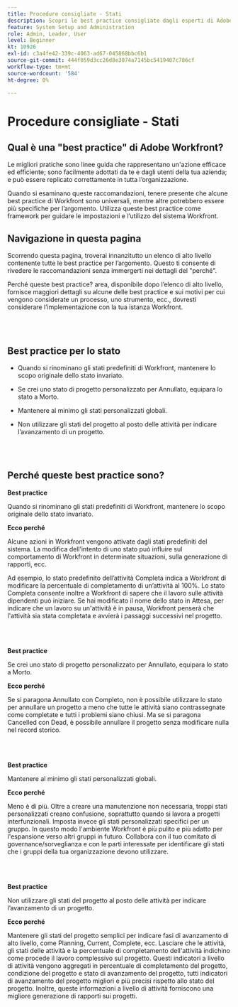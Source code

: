 ```yaml
---
title: Procedure consigliate - Stati
description: Scopri le best practice consigliate dagli esperti di Adobe Workfront sull’impostazione, la gestione e l’utilizzo degli stati di Workfront.
feature: System Setup and Administration
role: Admin, Leader, User
level: Beginner
kt: 10926
exl-id: c3a4fe42-339c-4063-ad67-045868bbc6b1
source-git-commit: 444f059d3cc26d8e3074a7145bc5419407c786cf
workflow-type: tm+mt
source-wordcount: '584'
ht-degree: 0%

---
```


# Procedure consigliate - Stati

## Qual è una &quot;best practice&quot; di Adobe Workfront?

Le migliori pratiche sono linee guida che rappresentano un&#39;azione efficace ed efficiente; sono facilmente adottati da te e dagli utenti della tua azienda; e può essere replicato correttamente in tutta l’organizzazione.

Quando si esaminano queste raccomandazioni, tenere presente che alcune best practice di Workfront sono universali, mentre altre potrebbero essere più specifiche per l’argomento. Utilizza queste best practice come framework per guidare le impostazioni e l’utilizzo del sistema Workfront.

## Navigazione in questa pagina

Scorrendo questa pagina, troverai innanzitutto un elenco di alto livello contenente tutte le best practice per l’argomento. Questo ti consente di rivedere le raccomandazioni senza immergerti nei dettagli del &quot;perché&quot;.

Perché queste best practice? area, disponibile dopo l’elenco di alto livello, fornisce maggiori dettagli su alcune delle best practice e sui motivi per cui vengono considerate un processo, uno strumento, ecc., dovresti considerare l’implementazione con la tua istanza Workfront.

</br>
</br>

## Best practice per lo stato

* Quando si rinominano gli stati predefiniti di Workfront, mantenere lo scopo originale dello stato invariato.

* Se crei uno stato di progetto personalizzato per Annullato, equipara lo stato a Morto.

* Mantenere al minimo gli stati personalizzati globali.

* Non utilizzare gli stati del progetto al posto delle attività per indicare l’avanzamento di un progetto.


</br>
</br>



## Perché queste best practice sono?

**Best practice**

Quando si rinominano gli stati predefiniti di Workfront, mantenere lo scopo originale dello stato invariato.



**Ecco perché**

Alcune azioni in Workfront vengono attivate dagli stati predefiniti del sistema. La modifica dell’intento di uno stato può influire sul comportamento di Workfront in determinate situazioni, sulla generazione di rapporti, ecc.



Ad esempio, lo stato predefinito dell’attività Completa indica a Workfront di modificare la percentuale di completamento di un’attività al 100%. Lo stato Completa consente inoltre a Workfront di sapere che il lavoro sulle attività dipendenti può iniziare. Se hai modificato il nome dello stato in Attesa, per indicare che un lavoro su un&#39;attività è in pausa, Workfront penserà che l&#39;attività sia stata completata e avvierà i passaggi successivi nel progetto.

</br>
</br>



**Best practice**

Se crei uno stato di progetto personalizzato per Annullato, equipara lo stato a Morto.



**Ecco perché**

Se si paragona Annullato con Completo, non è possibile utilizzare lo stato per annullare un progetto a meno che tutte le attività siano contrassegnate come completate e tutti i problemi siano chiusi. Ma se si paragona Cancelled con Dead, è possibile annullare il progetto senza modificare nulla nel record storico.


</br>
</br>

**Best practice**

Mantenere al minimo gli stati personalizzati globali.



**Ecco perché**

Meno è di più. Oltre a creare una manutenzione non necessaria, troppi stati personalizzati creano confusione, soprattutto quando si lavora a progetti interfunzionali. Imposta invece gli stati personalizzati specifici per un gruppo. In questo modo l&#39;ambiente Workfront è più pulito e più adatto per l&#39;espansione verso altri gruppi in futuro. Collabora con il tuo comitato di governance/sorveglianza e con le parti interessate per identificare gli stati che i gruppi della tua organizzazione devono utilizzare.


</br>
</br>

**Best practice**

Non utilizzare gli stati del progetto al posto delle attività per indicare l’avanzamento di un progetto.



**Ecco perché**

Mantenere gli stati del progetto semplici per indicare fasi di avanzamento di alto livello, come Planning, Current, Complete, ecc. Lasciare che le attività, gli stati delle attività e la percentuale di completamento dell&#39;attività indichino come procede il lavoro complessivo sul progetto. Questi indicatori a livello di attività vengono aggregati in percentuale di completamento del progetto, condizione del progetto e stato di avanzamento del progetto, tutti indicatori di avanzamento del progetto migliori e più precisi rispetto allo stato del progetto. Inoltre, queste informazioni a livello di attività forniscono una migliore generazione di rapporti sui progetti.
